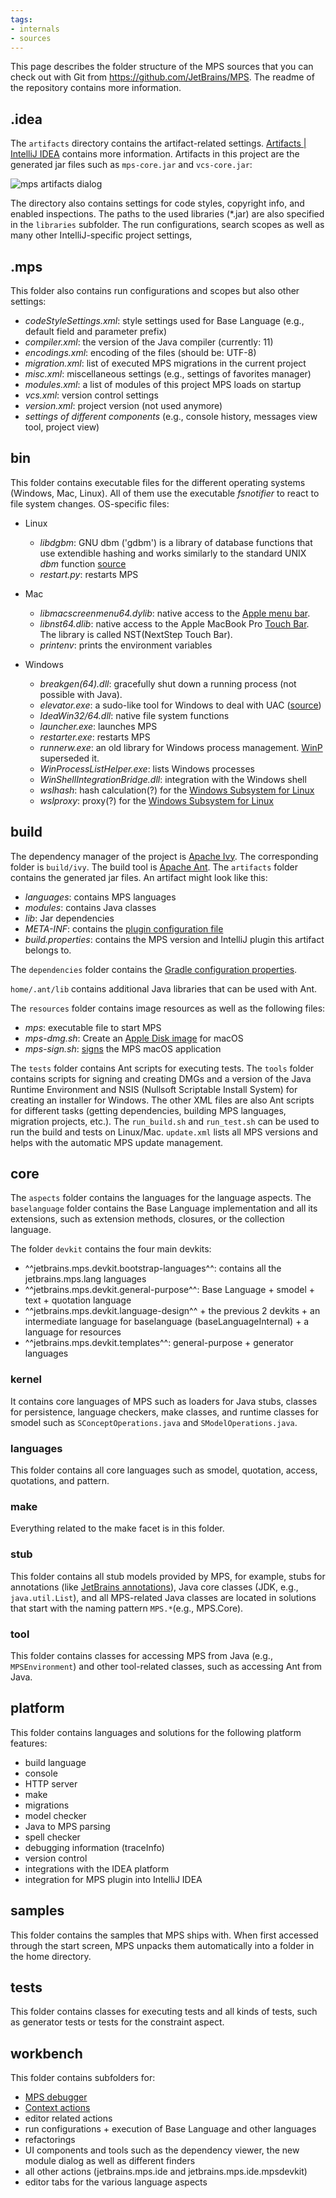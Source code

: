 ```yaml
---
tags:
- internals
- sources
---
```


This page describes the folder structure of the MPS sources that you can check out with Git from https://github.com/JetBrains/MPS.
The readme of the repository contains more information.

## .idea

The `artifacts` directory contains the artifact-related settings. [Artifacts | IntelliJ IDEA](https://www.jetbrains.com/help/idea/working-with-artifacts.html) contains more information. Artifacts in this project are the generated jar files
such as `mps-core.jar` and `vcs-core.jar`:

![mps artifacts dialog](mps_artifacts.png)

The directory also contains settings for code styles, copyright info, and enabled inspections. The paths to the used libraries (*.jar) are also specified in the `libraries` subfolder. The run configurations, search scopes as well as
many other IntelliJ-specific project settings,

## .mps

This folder also contains run configurations and scopes but also other settings:

- *codeStyleSettings.xml*: style settings used for Base Language (e.g., default field and parameter prefix)
- *compiler.xml*: the version of the Java compiler (currently: 11)
- *encodings.xml*: encoding of the files (should be: UTF-8)
- *migration.xml*: list of executed MPS migrations in the current project 
- *misc.xml*: miscellaneous settings (e.g., settings of favorites manager)
- *modules.xml*: a list of modules of this project MPS loads on startup
- *vcs.xml*: version control settings
- *version.xml*: project version (not used anymore)
- *settings of different components* (e.g., console history, messages view tool, project view)

## bin

This folder contains executable files for the different operating systems (Windows, Mac, Linux). All of them use the executable *fsnotifier* to react to file system changes. OS-specific files:

- Linux
    - *libdgbm*: GNU dbm ('gdbm') is a library of database functions that use extendible hashing and works similarly to the standard UNIX *dbm* function [source](https://packages.debian.org/de/sid/libgdbm-dev)
    - *restart.py*: restarts MPS

- Mac
    - *libmacscreenmenu64.dylib*: native access to the [Apple menu bar](https://support.apple.com/guide/mac-help/menu-bar-mchlp1446/mac).
    - *libnst64.dlib*: native access to the Apple MacBook Pro [Touch Bar](https://support.apple.com/guide/mac-help/use-the-touch-bar-mchlbfd5b039/mac). The library is called NST(NextStep Touch Bar).
    - *printenv*: prints the environment variables
  
- Windows
    - *breakgen(64).dll*: gracefully shut down a running process (not possible with Java).
    - *elevator.exe*: a sudo-like tool for Windows to deal with UAC ([source](https://stackoverflow.com/questions/53023013/elevator-exe-in-android-studio-update))
    - *IdeaWin32/64.dll*: native file system functions
    - *launcher.exe*: launches MPS
    - *restarter.exe*: restarts MPS
    - *runnerw.exe*: an old library for Windows process management. [WinP](https://github.com/jenkinsci/winp) superseded it.
    - *WinProcessListHelper.exe*: lists Windows processes
    - *WinShellIntegrationBridge.dll*: integration with the Windows shell
    - *wslhash*: hash calculation(?) for the [Windows Subsystem for Linux](https://www.jetbrains.com/help/idea/how-to-use-wsl-development-environment-in-product.html)
    - *wslproxy*: proxy(?) for the [Windows Subsystem for Linux](https://www.jetbrains.com/help/idea/how-to-use-wsl-development-environment-in-product.html)

## build

The dependency manager of the project is [Apache Ivy](https://ant.apache.org/ivy/). The corresponding folder is `build/ivy`.
 The build tool is [Apache Ant](https://ant.apache.org/).
The `artifacts` folder contains the generated jar files. An artifact might look like this:

- *languages*: contains MPS languages
- *modules*: contains Java classes
- *lib*: Jar dependencies
- *META-INF*: contains the [plugin configuration file](https://plugins.jetbrains.com/docs/intellij/plugin-configuration-file.html)
- *build.properties*: contains the MPS version and IntelliJ plugin this artifact belongs to.

The `dependencies` folder contains the [Gradle configuration properties](https://docs.gradle.org/current/userguide/build_environment.html#sec:gradle_configuration_properties).

`home/.ant/lib` contains additional Java libraries that can be used with Ant.

The `resources` folder contains image resources as well as the following files:

- *mps*: executable file to start MPS
- *mps-dmg.sh*: Create an [Apple Disk image](https://www.howtogeek.com/362166/what-is-a-dmg-file-and-how-do-i-use-one/) for macOS
- *mps-sign.sh*: [signs](https://developer.apple.com/library/archive/documentation/Security/Conceptual/CodeSigningGuide/Introduction/Introduction.html) the MPS macOS application

The `tests` folder contains Ant scripts for executing tests.
The `tools` folder contains scripts for signing and creating DMGs and a version of the Java Runtime Environment and NSIS (Nullsoft Scriptable Install System) for creating an installer for Windows.
The other XML files are also Ant scripts for different tasks (getting dependencies, building MPS languages, migration projects, etc.).
The `run_build.sh` and `run_test.sh` can be used to run the build and tests
on Linux/Mac. `update.xml` lists all MPS versions and helps with the automatic MPS update management.

## core

The `aspects` folder contains the languages for the language aspects.
The `baselanguage` folder contains the Base Language implementation and all its extensions, such as extension methods, closures, or the collection language.

The folder `devkit` contains the four main devkits:

- ^^jetbrains.mps.devkit.bootstrap-languages^^: contains all the jetbrains.mps.lang languages
- ^^jetbrains.mps.devkit.general-purpose^^: Base Language + smodel + text +  quotation language
- ^^jetbrains.mps.devkit.language-design^^ + the previous 2 devkits + an intermediate language for baselanguage (baseLanguageInternal) + a language for resources
- ^^jetbrains.mps.devkit.templates^^: general-purpose + generator languages

### kernel

It contains core languages of MPS such as loaders for Java stubs, classes for persistence, language checkers,
make classes, and runtime classes for smodel such as `SConceptOperations.java` and `SModelOperations.java`.  

### languages

This folder contains all core languages such as smodel, quotation, access, quotations, and pattern.

### make

Everything related to the make facet is in this folder.

### stub

This folder contains all stub models provided by MPS, for example, stubs for annotations (like [JetBrains annotations](https://github.com/JetBrains/java-annotations)), Java core classes (JDK, e.g., `java.util.List`), and all MPS-related Java classes are located in solutions that start with the naming pattern `MPS.*`(e.g., MPS.Core).

### tool

This folder contains classes for accessing MPS from Java (e.g., `MPSEnvironment`) and other tool-related classes, such as accessing Ant from Java.

## platform

This folder contains languages and solutions for the following platform features:

- build language
- console
- HTTP server
- make
- migrations
- model checker
- Java to MPS parsing
- spell checker
- debugging information (traceInfo)
- version control
- integrations with the IDEA platform
- integration for MPS plugin into IntelliJ IDEA

## samples

This folder contains the samples that MPS ships with. When first accessed through the start screen, MPS unpacks them automatically into a folder in the home directory.

## tests

This folder contains classes for executing tests and all kinds of tests, such as generator tests or tests for the constraint aspect.

## workbench

This folder contains subfolders for:

- [MPS debugger](https://www.jetbrains.com/help/mps/using-mps-debugger.html)
- [Context actions](https://www.jetbrains.com/help/mps/context-actions-tool.html)
- editor related actions
- run configurations + execution of Base Language and other languages
- refactorings
- UI components and tools such as the dependency viewer, the new module dialog as well as different finders
- all other actions (jetbrains.mps.ide and jetbrains.mps.ide.mpsdevkit)
- editor tabs for the various language aspects